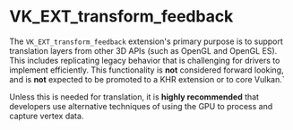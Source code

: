 # VK_EXT_transform_feedback

The `VK_EXT_transform_feedback` extension's primary purpose is to support translation layers from other 3D APIs (such as OpenGL and OpenGL ES). This includes replicating legacy behavior that is challenging for drivers to implement efficiently. This functionality is **not** considered forward looking, and is **not** expected to be promoted to a KHR extension or to core Vulkan.`

Unless this is needed for translation, it is **highly recommended** that developers use alternative techniques of using the GPU to process and capture vertex data.